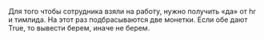 Для того чтобы сотрудника взяли на работу, нужно получить «да» от hr и тимлида. На этот раз подбрасываются две монетки. Если обе дают True, то вывести берем, иначе не берем.